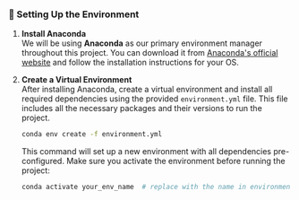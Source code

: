 ### 🐍 Setting Up the Environment

1. **Install Anaconda**  
   We will be using **Anaconda** as our primary environment manager throughout this project. You can download it from [Anaconda's official website](https://www.anaconda.com/products/distribution) and follow the installation instructions for your OS.

2. **Create a Virtual Environment**  
   After installing Anaconda, create a virtual environment and install all required dependencies using the provided `environment.yml` file. This file includes all the necessary packages and their versions to run the project.

   ```bash
   conda env create -f environment.yml
   ```

   This command will set up a new environment with all dependencies pre-configured. Make sure you activate the environment before running the project:

   ```bash
   conda activate your_env_name  # replace with the name in environment.yml
   ```

